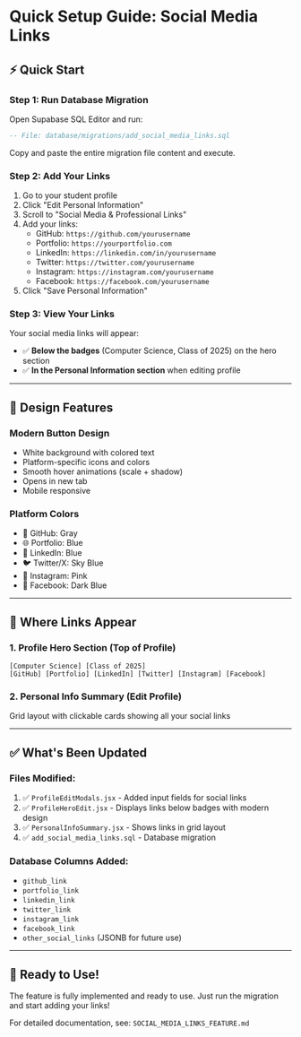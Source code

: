 # Quick Setup Guide: Social Media Links

## ⚡ Quick Start

### Step 1: Run Database Migration
Open Supabase SQL Editor and run:
```sql
-- File: database/migrations/add_social_media_links.sql
```
Copy and paste the entire migration file content and execute.

### Step 2: Add Your Links
1. Go to your student profile
2. Click "Edit Personal Information"
3. Scroll to "Social Media & Professional Links"
4. Add your links:
   - GitHub: `https://github.com/yourusername`
   - Portfolio: `https://yourportfolio.com`
   - LinkedIn: `https://linkedin.com/in/yourusername`
   - Twitter: `https://twitter.com/yourusername`
   - Instagram: `https://instagram.com/yourusername`
   - Facebook: `https://facebook.com/yourusername`
5. Click "Save Personal Information"

### Step 3: View Your Links
Your social media links will appear:
- ✅ **Below the badges** (Computer Science, Class of 2025) on the hero section
- ✅ **In the Personal Information section** when editing profile

---

## 🎨 Design Features

### Modern Button Design
- White background with colored text
- Platform-specific icons and colors
- Smooth hover animations (scale + shadow)
- Opens in new tab
- Mobile responsive

### Platform Colors
- 🐙 GitHub: Gray
- 🌐 Portfolio: Blue  
- 💼 LinkedIn: Blue
- 🐦 Twitter/X: Sky Blue
- 📸 Instagram: Pink
- 👥 Facebook: Dark Blue

---

## 📱 Where Links Appear

### 1. Profile Hero Section (Top of Profile)
```
[Computer Science] [Class of 2025]
[GitHub] [Portfolio] [LinkedIn] [Twitter] [Instagram] [Facebook]
```

### 2. Personal Info Summary (Edit Profile)
Grid layout with clickable cards showing all your social links

---

## ✅ What's Been Updated

### Files Modified:
1. ✅ `ProfileEditModals.jsx` - Added input fields for social links
2. ✅ `ProfileHeroEdit.jsx` - Displays links below badges with modern design
3. ✅ `PersonalInfoSummary.jsx` - Shows links in grid layout
4. ✅ `add_social_media_links.sql` - Database migration

### Database Columns Added:
- `github_link`
- `portfolio_link`
- `linkedin_link`
- `twitter_link`
- `instagram_link`
- `facebook_link`
- `other_social_links` (JSONB for future use)

---

## 🚀 Ready to Use!

The feature is fully implemented and ready to use. Just run the migration and start adding your links!

For detailed documentation, see: `SOCIAL_MEDIA_LINKS_FEATURE.md`
